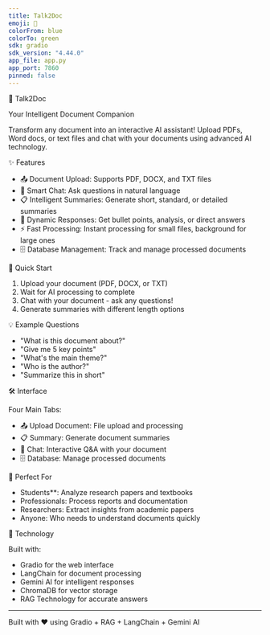 ```yaml
---
title: Talk2Doc
emoji: 💬
colorFrom: blue
colorTo: green
sdk: gradio
sdk_version: "4.44.0"
app_file: app.py
app_port: 7860
pinned: false
---
```



💬 Talk2Doc

Your Intelligent Document Companion

Transform any document into an interactive AI assistant! Upload PDFs, Word docs, or text files and chat with your documents using advanced AI technology.

✨ Features

- 📤 Document Upload: Supports PDF, DOCX, and TXT files
- 💬 Smart Chat: Ask questions in natural language
- 📋 Intelligent Summaries: Generate short, standard, or detailed summaries
- 🎯 Dynamic Responses: Get bullet points, analysis, or direct answers
- ⚡ Fast Processing: Instant processing for small files, background for large ones
- 🗄️ Database Management: Track and manage processed documents

🚀 Quick Start

1. Upload your document (PDF, DOCX, or TXT)
2. Wait for AI processing to complete
3. Chat with your document - ask any questions!
4. Generate summaries with different length options

💡 Example Questions

- "What is this document about?"
- "Give me 5 key points"
- "What's the main theme?"
- "Who is the author?"
- "Summarize this in short"

🛠️ Interface

 Four Main Tabs:
- 📤 Upload Document: File upload and processing
- 📋 Summary: Generate document summaries
- 💬 Chat: Interactive Q&A with your document
- 🗄️ Database: Manage processed documents

🎯 Perfect For

- Students**: Analyze research papers and textbooks
- Professionals: Process reports and documentation
- Researchers: Extract insights from academic papers
- Anyone: Who needs to understand documents quickly

🔧 Technology

Built with:
- Gradio for the web interface
- LangChain for document processing
- Gemini AI for intelligent responses
- ChromaDB for vector storage
- RAG Technology for accurate answers

---

Built with ❤️ using Gradio + RAG + LangChain + Gemini AI